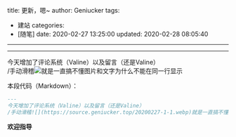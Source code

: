 ﻿title: 更新，嗯~
author: Geniucker
tags:
  - 建站
categories:
  - [随笔]
date: 2020-02-27 13:25:00
updated: 2020-02-28 08:05:40
---
---
今天增加了评论系统（Valine）以及留言（还是Valine）  
/手动滑稽![](https://source.geniucker.top/20200227-1-1.png)就是一直搞不懂图片和文字为什么不能在同一行显示  

本段代码（Markdown）：
<!-- more -->

```Markdown
---
今天增加了评论系统（Valine）以及留言（还是Valine）  
/手动滑稽![](https://source.geniucker.top/20200227-1-1.webp)就是一直搞不懂图片和文字为什么不能在同一行显示
```
**欢迎指导**
